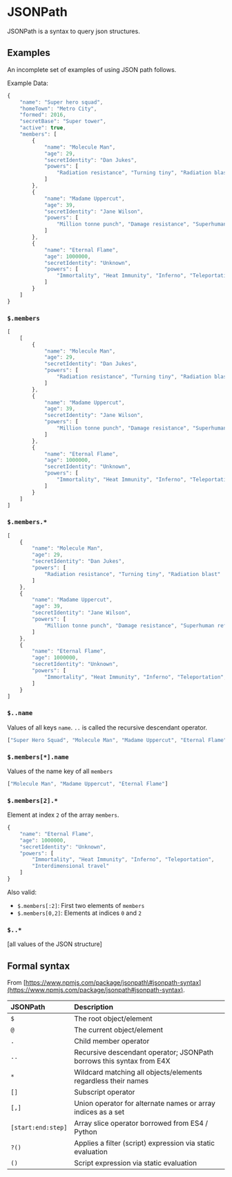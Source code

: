 # JSONPath

JSONPath is a syntax to query json structures.

## Examples

An incomplete set of examples of using JSON path follows.

Example Data:

```javascript
{
    "name": "Super hero squad",
    "homeTown": "Metro City",
    "formed": 2016,
    "secretBase": "Super tower",
    "active": true,
    "members": [
        {
            "name": "Molecule Man",
            "age": 29,
            "secretIdentity": "Dan Jukes",
            "powers": [
                "Radiation resistance", "Turning tiny", "Radiation blast"
            ]
        },
        {
            "name": "Madame Uppercut",
            "age": 39,
            "secretIdentity": "Jane Wilson",
            "powers": [
                "Million tonne punch", "Damage resistance", "Superhuman reflexes"
            ]
        },
        {
            "name": "Eternal Flame",
            "age": 1000000,
            "secretIdentity": "Unknown",
            "powers": [
                "Immortality", "Heat Immunity", "Inferno", "Teleportation", "Interdimensional travel"
            ]
        }
    ]
}
```

### `$.members`

```javascript
[
    [
        {
            "name": "Molecule Man",
            "age": 29,
            "secretIdentity": "Dan Jukes",
            "powers": [
                "Radiation resistance", "Turning tiny", "Radiation blast"
            ]
        },
        {
            "name": "Madame Uppercut",
            "age": 39,
            "secretIdentity": "Jane Wilson",
            "powers": [
                "Million tonne punch", "Damage resistance", "Superhuman reflexes"
            ]
        },
        {
            "name": "Eternal Flame",
            "age": 1000000,
            "secretIdentity": "Unknown",
            "powers": [
                "Immortality", "Heat Immunity", "Inferno", "Teleportation", "Interdimensional travel"
            ]
        }
    ]
]
```

### `$.members.*`

```javascript
[
    {
        "name": "Molecule Man",
        "age": 29,
        "secretIdentity": "Dan Jukes",
        "powers": [
            "Radiation resistance", "Turning tiny", "Radiation blast"
        ]
    },
    {
        "name": "Madame Uppercut",
        "age": 39,
        "secretIdentity": "Jane Wilson",
        "powers": [
            "Million tonne punch", "Damage resistance", "Superhuman reflexes"
        ]
    },
    {
        "name": "Eternal Flame",
        "age": 1000000,
        "secretIdentity": "Unknown",
        "powers": [
            "Immortality", "Heat Immunity", "Inferno", "Teleportation", "Interdimensional travel"
        ]
    }
]
```

### `$..name`

Values of all keys `name`. `..` is called the recursive descendant operator.

```javascript
["Super Hero Squad", "Molecule Man", "Madame Uppercut", "Eternal Flame"]
```

### `$.members[*].name`

Values of the name key of all `members`

```javascript
["Molecule Man", "Madame Uppercut", "Eternal Flame"]
```

### `$.members[2].*`

Element at index `2` of the array `members`.

```javascript
{
    "name": "Eternal Flame",
    "age": 1000000,
    "secretIdentity": "Unknown",
    "powers": [
        "Immortality", "Heat Immunity", "Inferno", "Teleportation",
        "Interdimensional travel"
    ]
}
```

Also valid:

* `$.members[:2]`: First two elements of `members`
* `$.members[0,2]`: Elements at indices `0` and `2`

### `$..*`

\[all values of the JSON structure\]

## Formal syntax

From [https://www.npmjs.com/package/jsonpath\#jsonpath-syntax](https://www.npmjs.com/package/jsonpath#jsonpath-syntax).

| JSONPath | Description |
| :--- | :--- |
| `$` | The root object/element |
| `@` | The current object/element |
| `.` | Child member operator |
| `..` | Recursive descendant operator; JSONPath borrows this syntax from E4X |
| `*` | Wildcard matching all objects/elements regardless their names |
| `[]` | Subscript operator |
| `[,]` | Union operator for alternate names or array indices as a set |
| `[start:end:step]` | Array slice operator borrowed from ES4 / Python |
| `?()` | Applies a filter \(script\) expression via static evaluation |
| `()` | Script expression via static evaluation |

